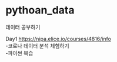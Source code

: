 # pythoan_data
데이터 공부하기

Day1
https://nipa.elice.io/courses/4816/info  
-코로나 데이터 분석 체험하기  
-파이썬 복습   
